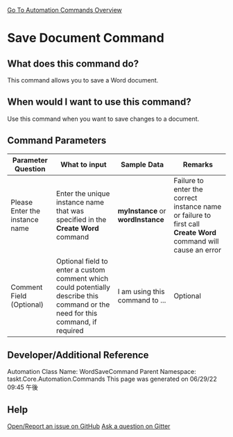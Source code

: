 <!--TITLE: Save Document Command -->
<!-- SUBTITLE: a command in the Word Commands group. -->
[Go To Automation Commands Overview](/automation-commands.md)


# Save Document Command


## What does this command do?
This command allows you to save a Word document.


## When would I want to use this command?
Use this command when you want to save changes to a document.


## Command Parameters
| Parameter Question   	| What to input  	|  Sample Data 	| Remarks  	|
| ---                    | ---               | ---           | ---       |
|Please Enter the instance name|Enter the unique instance name that was specified in the **Create Word** command|**myInstance** or **wordInstance**|Failure to enter the correct instance name or failure to first call **Create Word** command will cause an error|
|Comment Field (Optional)|Optional field to enter a custom comment which could potentially describe this command or the need for this command, if required|I am using this command to ...|Optional|






## Developer/Additional Reference
Automation Class Name: WordSaveCommand
Parent Namespace: taskt.Core.Automation.Commands
This page was generated on 06/29/22 09:45 午後


## Help
[Open/Report an issue on GitHub](https://github.com/saucepleez/taskt/issues/new)
[Ask a question on Gitter](https://gitter.im/taskt-rpa/Lobby)
